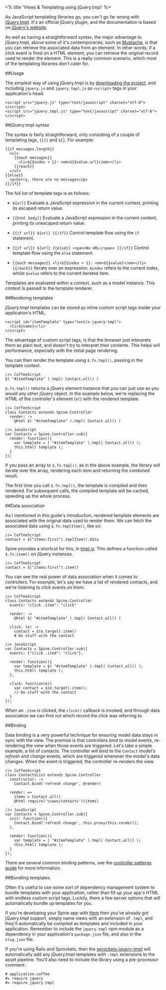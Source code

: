 <% title 'Views & Templating using jQuery.tmpl' %>

As JavaScript templating libraries go, you can't go far wrong with [jQuery.tmpl](https://github.com/jquery/jquery-tmpl). It's an official jQuery plugin, and the documentation is based on [jQuery's website](http://api.jquery.com/category/plugins/templates/). 

As well as having a straightforward syntax, the major advantage to jQuery.tmpl, above some of it's contemporaries, such as [Mustache](https://github.com/janl/mustache.js), is that you can retrieve the associated data from an element. In other words, if a click event is fired on a HTML element, you can retrieve the original record used to render the element. This is a really common scenario, which most of the templating libraries don't cater for. 

##Usage

The simplest way of using jQuery.tmpl is by [downloading the project](https://github.com/jquery/jquery-tmpl/zipball/master), and including `jquery.js` and `jquery.tmpl.js` as `<script>` tags in your application's head.
  
    <script src="jquery.js" type="text/javascript" charset="utf-8"></script>
    <script src="jquery.tmpl.js" type="text/javascript" charset="utf-8"></script>

##jQuery.tmpl syntax

The syntax is fairly straightforward, only consisting of a couple of templating tags, `{{}}` and `${}`. For example:

    {{if messages.length}}
      <ul>
        {{each messages}}
          <li>${$index + 1}: <em>${$value.url}</em></li>
        {{/each}}
      </ul>
    {{else}}
      <p>Sorry, there are no messages</p>
    {{/if}}

The full list of template tags is as follows:

* `${url}`
  Evaluate a JavaScript expression in the current context, printing its escaped return value.
  
* `{{html body}}`
  Evaluate a JavaScript expression in the current content, printing its unescaped return value.
  
* `{{if url}} ${url} {{/if}}`
  Control template flow using the `if` statement.
  
* `{{if url}} ${url} {{else}} <span>No URL</span> {{/if}}`
  Control template flow using the `else` statement.

* `{{each messages}} <li>${$index + 1}: <em>${$value}</em></li> {{/each}}`
  Iterate over an expression. `$index` refers to the current index, whilst `$value` refers to the current iterated item.

Templates are evaluated within a context, such as a model instance. This context is passed to the template renderer.

##Rendering templates

jQuery.tmpl templates can be stored as inline custom script tags inside your application's HTML.

    <script id="itemTemplate" type="text/x-jquery-tmpl">
      <li>${name}</li>
    </script>
    
The advantage of custom script tags, is that the browser just interprets them as plain text, and doesn't try to interpret their contents. This helps will performance, especially with the initial page rendering.

You can then render the template using `$.fn.tmpl()`, passing in the template context. 
    
    //= CoffeeScript
    $( "#itemTemplate" ).tmpl( Contact.all() )
    
`$.fn.tmpl()` returns a jQuery element instance that you can just use as you would any other jQuery object. In the example below, we're replacing the HTML of the controller's element (`el`) with the rendered template.

    //= CoffeeScript
    class Contacts extends Spine.Controller
      render: ->
        @html $( "#itemTemplate" ).tmpl( Contact.all() )

    //= JavaScript
    var Contacts = Spine.Controller.sub({
      render: function(){
        var template = ( "#itemTemplate" ).tmpl( Contact.all() );
        this.html( template );
      }
    });
    
If you pass an array to `$.fn.tmpl()`, as in the above example, the library will iterate over the array, rendering each item and returning the combined result. 

The first time you call `$.fn.tmpl()`, the template is compiled and then rendered. For subsequent calls, the compiled template will be cached, speeding up the whole process. 

##Data association

As I mentioned in this guide's introduction, rendered template elements are associated with the original data used to render them. We can fetch the associated data using `$.fn.tmplItem()`, like so:

    //= CoffeeScript
    contact = $("items:first").tmplItem().data
    
Spine provides a shortcut for this, in [*tmpl.js*](https://raw.github.com/maccman/spine/master/lib/tmpl.js). This defines a function called `$.fn.item()` on jQuery instances.

    //= CoffeeScript
    contact = $("items:first").item()
    
You can see the real power of data association when it comes to controllers. For example, let's say we have a list of rendered contacts, and we're listening to *click* events on them. 
    
    //= CoffeeScript
    class Contacts extends Spine.Controller
      events: "click .item": "click"
      
      render: ->
        @html $( "#itemTemplate" ).tmpl( Contact.all() )
        
      click: (e) ->
        contact = $(e.target).item()
        # Do stuff with the contact

    //= JavaScript
    var Contacts = Spine.Controller.sub({
      events: {"click .item": "click"},
      
      render: function(){
        var template = $( "#itemTemplate" ).tmpl( Contact.all() );
        this.html( template );
      },
      
      click: function(e){
        var contact = $(e.target).item();
        // Do stuff with the contact
      }
    });
    
When an `.item` is clicked, the `click()` callback is invoked, and through data association we can find out which record the click was referring to. 

##Binding

Data binding is a very powerful technique for ensuring model data stays in sync with the view. The premise is that controllers bind to model events, re-rendering the view when those events are triggered. Let's take a simple example, a list of contacts. The controller will bind to the `Contact` model's *refresh* and *change* events, which are triggered whenever the model's data changes. When the event is triggered, the controller re-renders the view.

    //= CoffeeScript
    class ContactsList extends Spine.Controller
      constructor: ->
        Contact.bind('refresh change', @render)
        
      render: =>
        items = Contact.all()
        @html require('views/contacts')(items)
    
    //= JavaScript
    var Contacts = Spine.Controller.sub({
      init: function(){
        Contact.bind('refresh change', this.proxy(this.render));
      },
      
      render: function(){
        var template = ( "#itemTemplate" ).tmpl( Contact.all() );
        this.html( template );
      }
    });

There are several common binding patterns, see the [controller patterns guide](<%= docs_path("controller_patterns") %>) for more information.

##Bundling templates

Often it's useful to use some sort of dependency management system to bundle templates with your application, rather than fill up your app's HTML with endless custom script tags. Luckily, there a few server options that will automatically bundle up templates for you.

If you're developing your Spine app with [Hem](<%= docs_url("hem") %>) then you've already got jQuery.tmpl support, simply name views with an extension of `.tmpl`, and they'll automatically be compiled as templates and included in your application. Remember to include the `jquery.tmpl` npm module as a dependency in your application's `package.json` file, and also in the `slug.json` file.

If you're using Rails and Sprockets, then the [sprockets-jquery-tmpl](https://github.com/rdy/sprockets-jquery-tmpl) will automatically add any jQuery.tmpl templates with `.tmpl` extensions to the asset pipeline. You'll also need to include the library using a pre-processor comment:

    # application.coffee
    #= require jquery
    #= require jquery.tmpl
